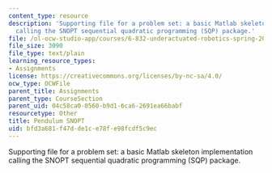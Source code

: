 ```yaml
---
content_type: resource
description: 'Supporting file for a problem set: a basic Matlab skeleton implementation
  calling the SNOPT sequential quadratic programming (SQP) package.'
file: /ol-ocw-studio-app/courses/6-832-underactuated-robotics-spring-2009/bfd3a681f47dde1ce78fe98fcdf5c9ec_pend_snopt.m
file_size: 3090
file_type: text/plain
learning_resource_types:
- Assignments
license: https://creativecommons.org/licenses/by-nc-sa/4.0/
ocw_type: OCWFile
parent_title: Assignments
parent_type: CourseSection
parent_uid: 04c58ca0-0560-b9d1-6ca6-2691ea66babf
resourcetype: Other
title: Pendulum SNOPT
uid: bfd3a681-f47d-de1c-e78f-e98fcdf5c9ec
---
```

Supporting file for a problem set: a basic Matlab skeleton implementation calling the SNOPT sequential quadratic programming (SQP) package.
